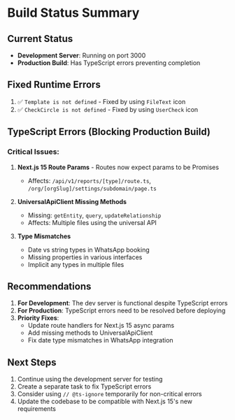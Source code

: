 # Build Status Summary

## Current Status
- **Development Server**: Running on port 3000
- **Production Build**: Has TypeScript errors preventing completion

## Fixed Runtime Errors
1. ✅ `Template is not defined` - Fixed by using `FileText` icon
2. ✅ `CheckCircle is not defined` - Fixed by using `UserCheck` icon

## TypeScript Errors (Blocking Production Build)

### Critical Issues:
1. **Next.js 15 Route Params** - Routes now expect params to be Promises
   - Affects: `/api/v1/reports/[type]/route.ts`, `/org/[orgSlug]/settings/subdomain/page.ts`

2. **UniversalApiClient Missing Methods**
   - Missing: `getEntity`, `query`, `updateRelationship`
   - Affects: Multiple files using the universal API

3. **Type Mismatches**
   - Date vs string types in WhatsApp booking
   - Missing properties in various interfaces
   - Implicit any types in multiple files

## Recommendations
1. **For Development**: The dev server is functional despite TypeScript errors
2. **For Production**: TypeScript errors need to be resolved before deploying
3. **Priority Fixes**:
   - Update route handlers for Next.js 15 async params
   - Add missing methods to UniversalApiClient
   - Fix date type mismatches in WhatsApp integration

## Next Steps
1. Continue using the development server for testing
2. Create a separate task to fix TypeScript errors
3. Consider using `// @ts-ignore` temporarily for non-critical errors
4. Update the codebase to be compatible with Next.js 15's new requirements
